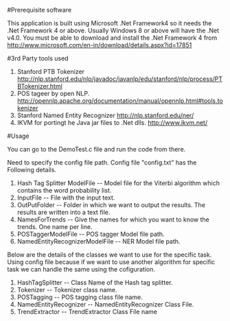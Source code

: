 #Prerequisite software

This application is built using Microsoft .Net Framework4 so it needs the .Net Framework 4 or above. 
Usually Windows 8 or above will have the .Net v4.0.
You must be able to download and install the .Net Framework 4 from http://www.microsoft.com/en-in/download/details.aspx?id=17851

#3rd Party tools used

1. Stanford PTB Tokenizer  
	http://nlp.stanford.edu/nlp/javadoc/javanlp/edu/stanford/nlp/process/PTBTokenizer.html
2. POS tageer by open NLP. 
	http://opennlp.apache.org/documentation/manual/opennlp.html#tools.tokenizer
3. Stanford Named Entity Recognizer 
	http://nlp.stanford.edu/ner/
4. IKVM for portingt he Java jar files to .Net dlls. 
	http://www.ikvm.net/

	
#Usage

You can go to the DemoTest.c file and run the code from there. 

Need to specify the config file path. Config file "config.txt" has the Following details.

1. Hash Tag Splitter ModelFile -- Model file for the Viterbi algorithm which contains the word probability list.
2. InputFile -- File with the input text.
3. OutPutFolder -- Folder in which we want to output the results. The results are written into a text file.
4. NamesForTrends -- Give the names for which you want to know the trends. One name per line.
5. POSTaggerModelFile -- POS tagger Model file path.
6. NamedEntityRecognizerModelFile -- NER Model file path.

Below are the details of the classes we want to use for the specific task. Using config file because if we want to use another algorithm for 
specific task we can handle the same using the cofiguration.

1. HashTagSplitter -- Class Name of the Hash tag splitter.
2. Tokenizer -- Tokenizer class name.
3. POSTagging -- POS tagging class file name.
4. NamedEntityRecognizer -- NamedEntityRecognizer Class File.
5. TrendExtractor -- TrendExtractor Class File name


